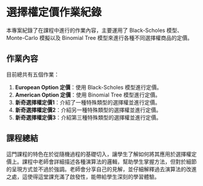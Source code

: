 # 選擇權定價作業紀錄

本專案紀錄了在課程中進行的作業內容，主要運用了 Black-Scholes 模型、Monte-Carlo 模擬以及 Binomial Tree 模型來進行各種不同選擇權商品的定價。

## 作業內容

目前總共有五個作業：

1. **European Option 定價**：使用 Black-Scholes 模型進行定價。
2. **American Option 定價**：使用 Binomial Tree 模型進行定價。
3. **新奇選擇權定價1**：介紹了一種特殊類型的選擇權並進行定價。
4. **新奇選擇權定價2**：介紹另一種特殊類型的選擇權並進行定價。
5. **新奇選擇權定價3**：介紹第三種特殊類型的選擇權並進行定價。

## 課程總結

這門課程的特色在於從隨機過程的基礎切入，讓學生了解如何將其應用於選擇權定價上。課程中老師會詳細描述各種演算法的邏輯，幫助學生掌握方法，但對於細節的呈現方式並不過於強調。老師會分享自己的見解，並仔細解釋過去演算法的改進之處，這使得這堂課充滿了啟發性，能帶給學生深刻的學習體驗。

